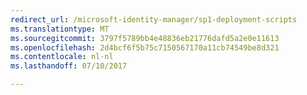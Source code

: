 ```yaml
---
redirect_url: /microsoft-identity-manager/sp1-deployment-scripts
ms.translationtype: MT
ms.sourcegitcommit: 3797f5789bb4e48836eb21776dafd5a2e0e11613
ms.openlocfilehash: 2d4bcf6f5b75c7150567170a11cb74549be8d321
ms.contentlocale: nl-nl
ms.lasthandoff: 07/10/2017

---
```


